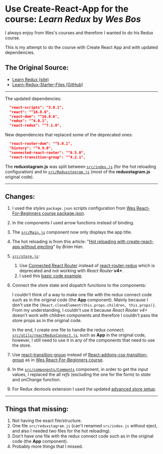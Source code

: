 # Use Create-React-App for the course: _**Learn Redux**_ by _**Wes Bos**_

I always enjoy from Wes's courses and therefore I wanted to do his Redux course.

This is my attempt to do the course with Create React App and with updated dependencies.

## The Original Source:

- [Learn Redux (site)]
- [Learn-Redux-Starter-Files (GitHub)]

---

The updated dependencies:

```json
  "react-scripts": "3.0.1",
  "react": "^16.8.6",
  "react-dom": "^16.8.6",
  "redux": "^4.0.1",
  "react-redux": "^7.1.0",
```

New dependencies that replaced some of the deprecated ones:

```json
  "react-router-dom": "^5.0.1",
  "history": "^4.9.0",
  "connected-react-router": "^6.5.0",
  "react-transition-group": "^4.2.1",
```

The **reduxstagram.js** was split between [`src/index.js`] (for the hot reloading configuration) and to [`src/Reduxstagram.js`] (most of the **reduxstagram.js** original code).

---

## Changes:

1. I used the _styles_ `package.json` scripts configuration from [Wes React-For-Beginners course package.json].
2. In the components I used arrow functions instead of binding.
3. The [`src/Main.js`] component now only displays the app title.
4. The hot reloading is from this article: "[Hot reloading with create-react-app without ejecting]" by _Brian Han_.
5. [`src/store.js`]:
   1. Use [Connected React Router] instead of [react-router-redux] which is deprecated and not working with _React Router_ **v4+**.
   2. I used this [basic code example].
6. Connect the store state and dispatch functions to the components:

   I couldn't think of a way to make one file with the redux connect code such as in the original code (the **App** component). Mainly because I don't use the `{React.cloneElement(this.props.children, this.props)}`. From my understanding, I couldn't use it because _React Router v4+_ doesn't work with children components and therefore I couldn't pass the store props as in the original code.

   In the end, I create one file to handle the redux connect: [`src/utils/reactReduxConnect.js`], such as **App** in the original code, however, I still need to use it in any of the components that need to use the store.

7. Use [react-transition-group] instead of [React-addons-css-transition-group] as in [Wes React-For-Beginners course].
8. In the [`src/components/Comments`] component, in order to get the input values, I replaced the all _refs_ (excluding the one for the form) to _state_ and _onChange_ function.
9. For Redux devtools extension I used the updated [advanced store setup].

---

## Things that missing:

1. Not having the exact file/structure.
2. One file `src/reduxstagram.js` (can't renamed `src/index.js` without eject, and also I needed two files for the hot reloading).
3. Don't have one file with the redux connect code such as in the original code (the **App** component).
4. Probably more things that I missed.

<!-- external links -->

[learn redux (site)]: http://LearnRedux.com
[learn-redux-starter-files (github)]: https://github.com/wesbos/Learn-Redux-Starter-Files
[wes react-for-beginners course package.json]: https://github.com/wesbos/React-For-Beginners-Starter-Files/blob/master/catch-of-the-day/package.json
[hot reloading with create-react-app without ejecting]: https://medium.com/@brianhan/hot-reloading-cra-without-eject-b54af352c642
[for more information why use **require** and not **import**]: https://stackoverflow.com/questions/43247696/javascript-require-vs-require-default
[connected react router]: https://github.com/supasate/connected-react-router
[react-router-redux]: https://github.com/reactjs/react-router-redux
[basic code example]: https://github.com/supasate/connected-react-router/tree/master/examples/basic
[react-transition-group]: https://github.com/reactjs/react-transition-group
[react-addons-css-transition-group]: https://www.npmjs.com/package/react-addons-css-transition-group
[wes react-for-beginners course]: https://github.com/wesbos/React-For-Beginners-Starter-Files#changes-in-the-2018-re-record
[advanced store setup]: https://github.com/zalmoxisus/redux-devtools-extension#12-advanced-store-setup

<!-- local files path -->

[`src/reduxstagram.js`]: src/Reduxstagram.js
[`src/index.js`]: src/index.js
[`src/main.js`]: src/components/Main.js
[`src/store.js`]: src/store.js
[`src/utils/reactreduxconnect.js`]: src/utils/reactReduxConnect.js
[`src/components/comments`]: src/components/Comments.js
